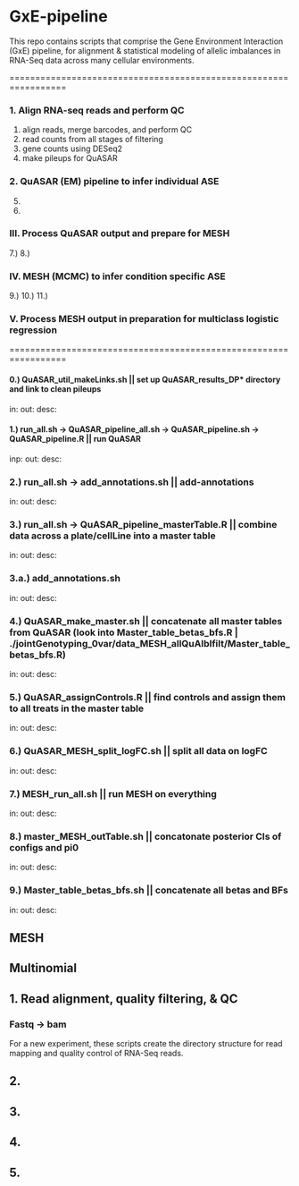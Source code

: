# GxE-pipeline

This repo contains scripts that comprise the Gene Environment Interaction (GxE) pipeline, for alignment & statistical modeling of allelic imbalances in RNA-Seq data across many cellular environments.

=================================================================

### 1. Align RNA-seq reads and perform QC
  1. align reads, merge barcodes, and perform QC
  2. read counts from all stages of filtering
  3. gene counts using DESeq2
  4. make pileups for QuASAR

### 2. QuASAR (EM) pipeline to infer individual ASE
  5.   
  6. 
### III. Process QuASAR output and prepare for MESH 
  7.)
  8.)
### IV. MESH (MCMC) to infer condition specific ASE
  9.)
  10.)
  11.)
### V. Process MESH output in preparation for multiclass logistic regression

=================================================================

#### 0.) QuASAR_util_makeLinks.sh || set up QuASAR_results_DP* directory and link to clean pileups
in:
out:
desc:

#### 1.) run_all.sh -> QuASAR_pipeline_all.sh -> QuASAR_pipeline.sh -> QuASAR_pipeline.R || run QuASAR
inp:
out: 
desc:

### 2.) run_all.sh -> add_annotations.sh || add-annotations
in:
out:
desc:

### 3.) run_all.sh -> QuASAR_pipeline_masterTable.R || combine data across a plate/cellLine into a master table
in:
out:
desc:

### 3.a.) add_annotations.sh 
in:
out:
desc:

### 4.) QuASAR_make_master.sh || concatenate all master tables from QuASAR (look into Master_table_betas_bfs.R | ./jointGenotyping_0var/data_MESH_allQuAlblfilt/Master_table_betas_bfs.R) 
in:
out:
desc:

### 5.) QuASAR_assignControls.R || find controls and assign them to all treats in the master table
in:
out:
desc:

### 6.) QuASAR_MESH_split_logFC.sh || split all data on logFC 
in:
out:
desc:

### 7.) MESH_run_all.sh || run MESH on everything
in:
out:
desc:

### 8.) master_MESH_outTable.sh || concatonate posterior CIs of configs and pi0	
in:
out:
desc:

### 9.) Master_table_betas_bfs.sh || concatenate all betas and BFs
in:
out:
desc:



## MESH


## Multinomial


     	  	   	   		     
## 1. Read alignment, quality filtering, & QC  
### Fastq -> bam 
For a new experiment, these scripts create the directory structure for read mapping and quality control of RNA-Seq reads.

## 2.
###
	
## 3.
###

## 4.
###

## 5.
###
